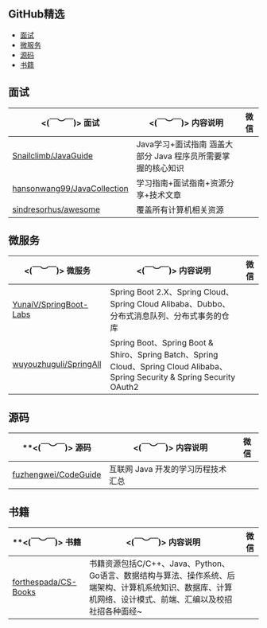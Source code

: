 ## GitHub精选

-  [面试](https://github.com/GenuineXiaofuzi/JavaSharing/blob/master/GitHub/GitHub.md#%E9%9D%A2%E8%AF%95)
- [微服务](https://github.com/GenuineXiaofuzi/JavaSharing/blob/master/GitHub/GitHub.md#%E5%BE%AE%E6%9C%8D%E5%8A%A1)
- [源码](https://github.com/GenuineXiaofuzi/JavaSharing/blob/master/GitHub/GitHub.md#%E6%BA%90%E7%A0%81)
- [书籍](https://github.com/GenuineXiaofuzi/JavaSharing/blob/master/GitHub/GitHub.md#%E4%B9%A6%E7%B1%8D)



## 面试



| **<(￣︶￣)> 面试**                                          | **<(￣︶￣)> 内容说明**                                      | 微信 |
| ------------------------------------------------------------ | ------------------------------------------------------------ | ---- |
| [Snailclimb/JavaGuide](https://github.com/Snailclimb/JavaGuide) | Java学习+面试指南 涵盖大部分 Java 程序员所需要掌握的核心知识 |      |
| [hansonwang99/JavaCollection](https://github.com/hansonwang99/JavaCollection) | 学习指南+面试指南+资源分享+技术文章                          |      |
| [sindresorhus/awesome](https://github.com/sindresorhus/awesome) | 覆盖所有计算机相关资源                                       |      |

## 微服务



| **<(￣︶￣)> 微服务**                                        | **<(￣︶￣)> 内容说明**                                      | 微信 |
| ------------------------------------------------------------ | ------------------------------------------------------------ | ---- |
| [YunaiV/SpringBoot-Labs](https://github.com/YunaiV/SpringBoot-Labs) | Spring Boot 2.X、Spring Cloud、Spring Cloud Alibaba、Dubbo、分布式消息队列、分布式事务的仓库 |      |
| [wuyouzhuguli/SpringAll](https://github.com/wuyouzhuguli/SpringAll) | Spring Boot、Spring Boot & Shiro、Spring Batch、Spring Cloud、Spring Cloud Alibaba、Spring Security & Spring Security OAuth2 |      |

## 源码



| **<(￣︶￣)> 源码                                            | **<(￣︶￣)> 内容说明**            | 微信 |
| ------------------------------------------------------------ | ---------------------------------- | ---- |
| [fuzhengwei/CodeGuide](https://github.com/fuzhengwei/CodeGuide) | 互联网 Java 开发的学习历程技术汇总 |      |

## 书籍



| **<(￣︶￣)> 书籍                                            | **<(￣︶￣)> 内容说明**                                      | 微信 |
| ------------------------------------------------------------ | ------------------------------------------------------------ | ---- |
| [forthespada/CS-Books](https://github.com/forthespada/CS-Books) | 书籍资源包括C/C++、Java、Python、Go语言、数据结构与算法、操作系统、后端架构、计算机系统知识、数据库、计算机网络、设计模式、前端、汇编以及校招社招各种面经~ |      |

